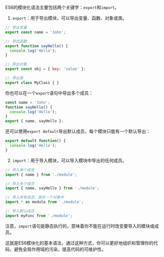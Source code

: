 ES6的模块化语法主要包括两个关键字：`export`和`import`。

1. `export`：用于导出模块，可以导出变量、函数、对象或类。

```javascript
// 导出变量
export const name = 'John';

// 导出函数
export function sayHello() {
  console.log('Hello');
}

// 导出对象
export const obj = { key: 'value' };

// 导出类
export class MyClass { }
```

你也可以在一个`export`语句中导出多个成员：

```javascript
const name = 'John';
function sayHello() {
  console.log('Hello');
}
export { name, sayHello };
```

还可以使用`export default`导出默认成员，每个模块只能有一个默认导出：

```javascript
export default function() {
  console.log('Hello');
}
```

2. `import`：用于导入模块，可以导入模块中导出的任何成员。

```javascript
// 导入单个成员
import { name } from './module';

// 导入多个成员
import { name, sayHello } from './module';

// 导入所有成员，放在一个对象中
import * as module from './module';

// 导入默认成员
import myFunc from './module';
```

注意，`import`语句是静态执行的，意味着你不能在运行时改变要导入的模块或成员。

这就是ES6模块化的基本语法，通过这种方式，你可以更好地组织和管理你的代码，避免全局作用域的污染，提高代码的可维护性。